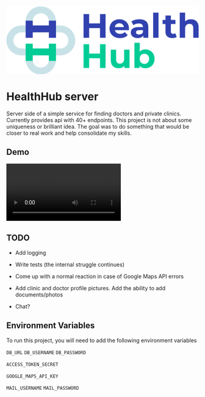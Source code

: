 
![Logo](/demo/logo.png)


# HealthHub server

Server side of a simple service for finding doctors and private clinics. Currently provides api with 40+ endpoints. This project is not about some uniqueness or brilliant idea. The goal was to do something that would be closer to real work and help consolidate my skills.

## Demo

![Demo](/demo/demo.mp4)

## TODO

- Add logging

- Write tests (the internal struggle continues)

- Come up with a normal reaction in case of Google Maps API errors

- Add clinic and doctor profile pictures. Add the ability to add documents/photos

- Chat?


## Environment Variables

To run this project, you will need to add the following environment variables

`DB_URL` `DB_USERNAME` `DB_PASSWORD`

`ACCESS_TOKEN_SECRET`

`GOOGLE_MAPS_API_KEY`

`MAIL_USERNAME` `MAIL_PASSWORD`



